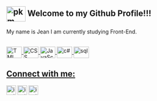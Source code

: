 ## <img align="center" alt="pkm" height="40" width="50" src="https://img.icons8.com/?size=100&id=6seePcDi6Lga&format=png&color=000000"> Welcome to my Github Profile!!! 
My name is Jean I am currently studying Front-End.

<div align="center">
  <a href="https://github.com/jeanmoreiraa">
</div>
  <div style="display: inline_block"><br>
<img align="center" alt="TML" height="30" width="40" src="https://cdn.jsdelivr.net/gh/devicons/devicon@latest/icons/html5/html5-plain-wordmark.svg">
<img align="center" alt="CSS" height="30" width="40" src="https://cdn.jsdelivr.net/gh/devicons/devicon@latest/icons/css3/css3-plain-wordmark.svg">
<img align="center" alt="JavaScript" height="30" width="40" src="https://cdn.jsdelivr.net/gh/devicons/devicon@latest/icons/javascript/javascript-original.svg">
<img align="center" alt="c#" height="30" width="40" src="https://cdn.jsdelivr.net/gh/devicons/devicon@latest/icons/csharp/csharp-line.svg">
<img align="center" alt="sql" height="30" width="40" src="https://cdn.jsdelivr.net/gh/devicons/devicon@latest/icons/azuresqldatabase/azuresqldatabase-original.svg">

</div>
  
   ## Connect with me:
  
  <div>
  <a href="https://www.instagram.com/jeanmoreiraa/" rel="nofollow"><img align="center" alt="inst" height="25" width="25" src="https://img.icons8.com/?size=100&id=43625&format=png&color=000000"></a>
  <a href="https://www.linkedin.com/in/jeanmoreiraa" rel="nofollow"><img align="center" alt="inst" height="25" width="25" src="https://img.icons8.com/?size=100&id=Psukg8I4phax&format=png&color=000000"></a></a> 
  <a href="mailto:jeancm110@gmail.com"><img align="center" alt="inst" height="25" width="25" src="https://img.icons8.com/?size=100&id=80728&format=png&color=000000"></a></a></a> 
  </div>
